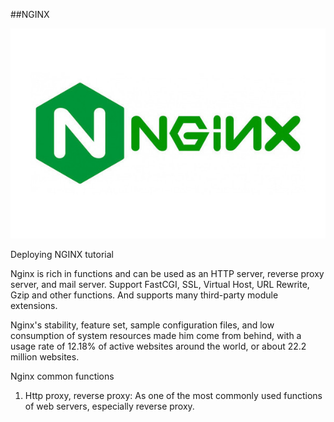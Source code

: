 ##NGINX

![image](https://github.com/Simple1912/Docker-php-mysql-apache-Tutorial-osSec1Group10/blob/main/GitHubimg/nginx.jpg)

Deploying NGINX tutorial

Nginx is rich in functions and can be used as an HTTP server, reverse proxy server, and mail server. Support FastCGI, SSL, Virtual Host, URL Rewrite, Gzip and other functions. And supports many third-party module extensions.


Nginx's stability, feature set, sample configuration files, and low consumption of system resources made him come from behind, with a usage rate of 12.18% of active websites around the world, or about 22.2 million websites.


Nginx common functions


1. Http proxy, reverse proxy: As one of the most commonly used functions of web servers, especially reverse proxy.
